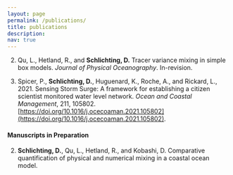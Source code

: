 ```yaml
---
layout: page
permalink: /publications/
title: publications
description:
nav: true
---
```

2. Qu, L., Hetland, R., and **Schlichting, D.** Tracer variance mixing in simple box models. *Journal of Physical Oceanography*. In-revision.

1. Spicer, P., **Schlichting, D.**, Huguenard, K., Roche, A., and Rickard, L., 2021. Sensing Storm Surge: A framework for establishing a citizen scientist monitored water level network. *Ocean and Coastal Management*, 211, 105802. [https://doi.org/10.1016/j.ocecoaman.2021.105802](https://doi.org/10.1016/j.ocecoaman.2021.105802).

#### Manuscripts in Preparation
2. **Schlichting, D.**, Qu, L., Hetland, R., and Kobashi, D. Comparative quantification of physical and numerical mixing in a coastal ocean model. 
